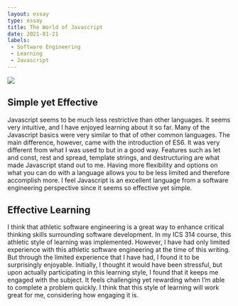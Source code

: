 ```yaml
---
layout: essay
type: essay
title: The World of Javascript
date: 2021-01-21
labels:
 - Software Engineering
 - Learning
 - Javascript
---
```


<img class="ui image" src="/images/jsimg.png">

## Simple yet Effective
Javascript seems to be much less restrictive than other languages. It seems very intuitive, and I have enjoyed learning about it so far. Many of the Javascript basics were very similar to that of other common languages. The main difference, however, came with the introduction of ES6. It was very different from what I was used to but in a good way. Features such as let and const, rest and spread, template strings, and destructuring are what made Javascript stand out to me. Having more flexibility and options on what you can do with a language allows you to be less limited and therefore accomplish more. I feel Javascript is an excellent language from a software engineering perspective since it seems so effective yet simple. 

## Effective Learning
I think that athletic software engineering is a great way to enhance critical thinking skills surrounding software development. In my ICS 314 course, this athletic style of learning was implemented. However, I have had only limited experience with this athletic software engineering at the time of this writing. But through the limited experience that I have had, I found it to be surprisingly enjoyable. Initially, I thought it would have been stressful, but upon actually participating in this learning style, I found that it keeps me engaged with the subject. It feels challenging yet rewarding when I’m able to complete a problem quickly. I think that this style of learning will work great for me, considering how engaging it is. 
